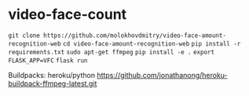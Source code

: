 # video-face-count
```git clone https://github.com/molokhovdmitry/video-face-amount-recognition-web```
`cd video-face-amount-recognition-web`
`pip install -r requirements.txt`
`sudo apt-get ffmpeg`
`pip install -e .`
`export FLASK_APP=VFC`
`flask run`

Buildpacks:
heroku/python
https://github.com/jonathanong/heroku-buildpack-ffmpeg-latest.git
